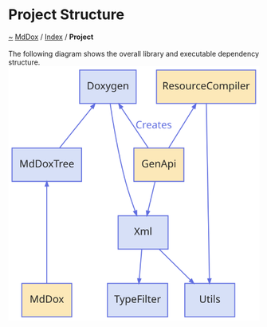 <a id="project-structure"></a>
<h1>Project Structure</h1>
<a id="Project"></a>
<a href="https://github.com/CharlesCarley/MdDox#~">~</a>
<a href="indexpage.md#mddox">MdDox</a>
<span class="inline-text">/</span>
<a href="index.md#index">Index</a>
<span class="inline-text">/</span>
<span class="bold-text"><b>Project</b></span>
<br/>
<br/>
<span class="inline-text">The following diagram shows the overall library and executable dependency structure. </span>
<br/>
<img src="../images/dot/internal-diagram-1.dot.svg"/><br/>
<br/>
</div>
</div>
</body>
</html>
